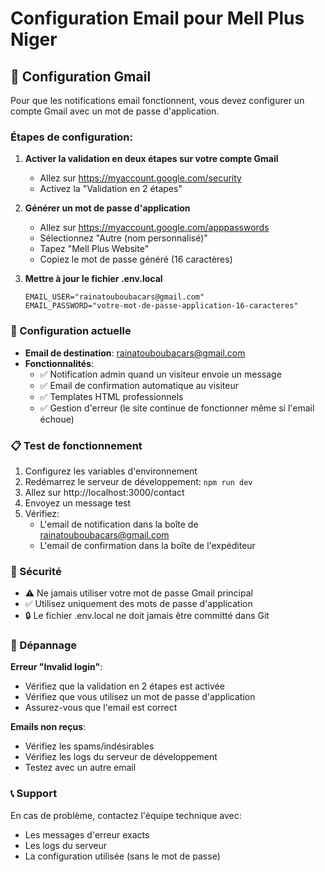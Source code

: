 # Configuration Email pour Mell Plus Niger

## 📧 Configuration Gmail

Pour que les notifications email fonctionnent, vous devez configurer un compte Gmail avec un mot de passe d'application.

### Étapes de configuration:

1. **Activer la validation en deux étapes sur votre compte Gmail**
   - Allez sur https://myaccount.google.com/security
   - Activez la "Validation en 2 étapes"

2. **Générer un mot de passe d'application**
   - Allez sur https://myaccount.google.com/apppasswords
   - Sélectionnez "Autre (nom personnalisé)"
   - Tapez "Mell Plus Website"
   - Copiez le mot de passe généré (16 caractères)

3. **Mettre à jour le fichier .env.local**
   ```
   EMAIL_USER="rainatouboubacars@gmail.com"
   EMAIL_PASSWORD="votre-mot-de-passe-application-16-caracteres"
   ```

### 🔧 Configuration actuelle

- **Email de destination**: rainatouboubacars@gmail.com
- **Fonctionnalités**:
  - ✅ Notification admin quand un visiteur envoie un message
  - ✅ Email de confirmation automatique au visiteur
  - ✅ Templates HTML professionnels
  - ✅ Gestion d'erreur (le site continue de fonctionner même si l'email échoue)

### 📋 Test de fonctionnement

1. Configurez les variables d'environnement
2. Redémarrez le serveur de développement: `npm run dev`
3. Allez sur http://localhost:3000/contact
4. Envoyez un message test
5. Vérifiez:
   - L'email de notification dans la boîte de rainatouboubacars@gmail.com
   - L'email de confirmation dans la boîte de l'expéditeur

### 🚨 Sécurité

- ⚠️ Ne jamais utiliser votre mot de passe Gmail principal
- ✅ Utilisez uniquement des mots de passe d'application
- 🔒 Le fichier .env.local ne doit jamais être committé dans Git

### 🐛 Dépannage

**Erreur "Invalid login"**:
- Vérifiez que la validation en 2 étapes est activée
- Vérifiez que vous utilisez un mot de passe d'application
- Assurez-vous que l'email est correct

**Emails non reçus**:
- Vérifiez les spams/indésirables
- Vérifiez les logs du serveur de développement
- Testez avec un autre email

### 📞 Support

En cas de problème, contactez l'équipe technique avec:
- Les messages d'erreur exacts
- Les logs du serveur
- La configuration utilisée (sans le mot de passe)
